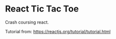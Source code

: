 # React Tic Tac Toe
Crash coursing react.

Tutorial from: https://reactjs.org/tutorial/tutorial.html
